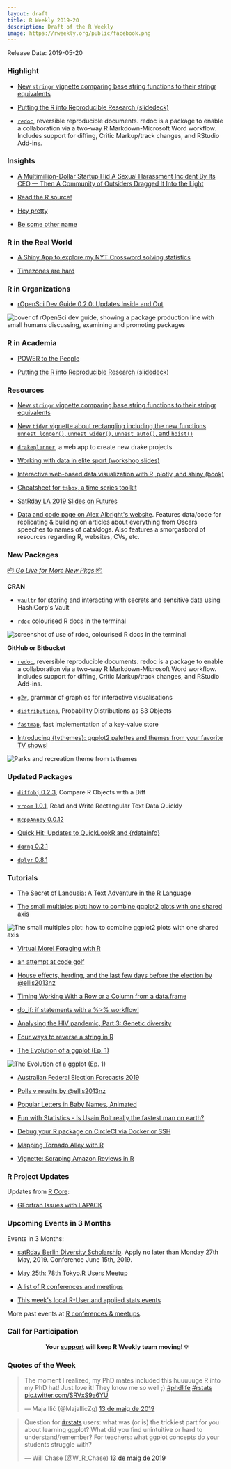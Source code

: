 ```yaml
---
layout: draft
title: R Weekly 2019-20
description: Draft of the R Weekly
image: https://rweekly.org/public/facebook.png
---
```


Release Date: 2019-05-20

###  Highlight

+ [New `stringr` vignette comparing base string functions to their stringr equivalents](https://stringr.tidyverse.org/articles/from-base.html)

+ [Putting the R into Reproducible Research (slidedeck)](https://annakrystalli.me/talks/r-in-repro-research.html#1)

+ [`redoc`](https://noamross.github.io/redoc/), reversible reproducible documents. redoc is a package to enable a collaboration via a two-way R Markdown-Microsoft Word workflow. Includes support for diffing, Critic Markup/track changes, and RStudio Add-ins.

### Insights

+ [A Multimillion-Dollar Startup Hid A Sexual Harassment Incident By Its CEO — Then A Community of Outsiders Dragged It Into the Light](https://www.buzzfeednews.com/article/daveyalba/datacamp-sexual-harassment-metoo-tech-startup)

+ [Read the R source!](https://blog.r-hub.io/2019/05/14/read-the-source/)

+ [Hey pretty](https://djnavarro.net/post/hey-pretty/)

+ [Be some other name](https://djnavarro.net/post/be-some-other-name/)

### R in the Real World

+ [A Shiny App to explore my NYT Crossword solving statistics](https://aschep.shinyapps.io/crosswordapp/)

+ [Timezones are hard](http://www.citizen-statistician.org/2019/05/timezones-are-hard/)


###  R in Organizations

+ [rOpenSci Dev Guide 0.2.0: Updates Inside and Out](https://ropensci.org/blog/2019/05/16/dev-guide-update/)

![cover of rOpenSci dev guide, showing a package production line with small humans discussing, examining and promoting packages](https://raw.githubusercontent.com/rweekly/image/master/2019-05-20/ropensci_dev_guide_cover.png)

###  R in Academia

+ [POWER to the People](https://ropensci.org/blog/2019/05/14/nasapower/)

+ [Putting the R into Reproducible Research (slidedeck)](https://annakrystalli.me/talks/r-in-repro-research.html#1)

###  Resources

+ [New `stringr` vignette comparing base string functions to their stringr equivalents](https://stringr.tidyverse.org/articles/from-base.html)

+ [New `tidyr` vignette about rectangling including the new functions `unnest_longer()`, `unnest_wider()`, `unnest_auto()`, and `hoist()`](https://tidyr.tidyverse.org/dev/articles/rectangle.html)

+ [`drakeplanner`](https://github.com/wlandau/drakeplanner), a web app to create new drake projects

+ [Working with data in elite sport (workshop slides)](https://jacquietran.github.io/2019_may_rladies_akl/R/#1)

+ [Interactive web-based data visualization with R, plotly, and shiny (book)](https://plotly-r.com/)

+ [Cheatsheet for `tsbox`, a time series toolkit](https://github.com/rstudio/cheatsheets/raw/master/tsbox.pdf)

+ [SatRday LA 2019 Slides on Futures](https://www.jottr.org/2019/05/16/future-satrdayla2019-slides/)

+ [Data and code page on Alex Albright's website](https://thelittledataset.com/data_code/). Features data/code for replicating & building on articles about everything from Oscars speeches to names of cats/dogs. Also features a smorgasbord of resources regarding R, websites, CVs, etc. 


###  New Packages

<p class="added-hostname"><a href="https://rweekly.org/live" target="_blank" class="externalLink">📦 <i>Go Live for More New Pkgs</i> 📦</a></p>

**CRAN**

+ [`vaultr`](https://reside-ic.github.io/blog/vaultr-1.0.2/) for storing and interacting with secrets and sensitive data using HashiCorp's Vault

+ [`rdoc`](https://github.com/mdequeljoe/rdoc) colourised R docs in the terminal

![screenshot of use of rdoc, colourised R docs in the terminal](https://raw.githubusercontent.com/rweekly/image/master/2019-05-20/rdoc.jpg)

**GitHub or Bitbucket**

+ [`redoc`](https://noamross.github.io/redoc/), reversible reproducible documents. redoc is a package to enable a collaboration via a two-way R Markdown-Microsoft Word workflow. Includes support for diffing, Critic Markup/track changes, and RStudio Add-ins.

+ [`g2r`](https://g2r.dev/), grammar of graphics for interactive visualisations

+ [`distributions`](https://alexpghayes.github.io/distributions/), Probability Distributions as S3 Objects

+ [`fastmap`](https://r-lib.github.io/fastmap/), fast implementation of a key-value store

+ [Introducing {tvthemes}: ggplot2 palettes and themes from your favorite TV shows!](https://ryo-n7.github.io/2019-05-16-introducing-tvthemes-package/)

![Parks and recreation theme from tvthemes](https://raw.githubusercontent.com/rweekly/image/master/2019-05-20/tv-themes.png)

### Updated Packages

+ [`diffobj` 0.2.3](https://github.com/brodieG/diffobj), Compare R Objects with a Diff 

+ [`vroom` 1.0.1](http://vroom.r-lib.org/news/index.html#vroom-1-0-1), Read and Write Rectangular Text Data Quickly

+ [`RcppAnnoy` 0.0.12](http://dirk.eddelbuettel.com/blog/2019/05/12#rcppannoy_0.0.12)

+ [Quick Hit: Updates to QuickLookR and {rdatainfo}](https://rud.is/b/2019/05/12/quick-hit-updates-to-quicklookr-and-rdatainfo/)

+ [`dqrng` 0.2.1](https://stubner.me/post/2019/dqrng-v0-2-1/)

+ [`dplyr` 0.8.1](https://www.tidyverse.org/articles/2019/05/dplyr-0-8-1/)


###  Tutorials

+ [The Secret of Landusia: A Text Adventure in the R Language](https://lucidmanager.org/text-adventure/)

+ [The small multiples plot: how to combine ggplot2 plots with one shared axis](https://aosmith.rbind.io/2019/05/13/small-multiples-plot/)

![The small multiples plot: how to combine ggplot2 plots with one shared axis](https://raw.githubusercontent.com/rweekly/image/master/2019-05-20/multiple-plots.png)

+ [Virtual Morel Foraging with R](https://rviews.rstudio.com/2019/05/13/virtual-morel-foraging-with-r/)

+ [an attempt at code golf](https://xianblog.wordpress.com/2019/05/15/an-attempt-at-code-golf/)

+ [House effects, herding, and the last few days before the election by @ellis2013nz](http://freerangestats.info/blog/2019/05/15/polls-misc)

+ [Timing Working With a Row or a Column from a data.frame](http://www.win-vector.com/blog/2019/05/timing-working-with-a-row-or-a-column-from-a-data-frame/)

+ [do_if: if statements with a %>% workflow!](http://www.favstats.eu/post/do_if/)

+ [Analysing the HIV pandemic, Part 3: Genetic diversity](https://rviews.rstudio.com/2019/05/16/pipeline-for-analysing-hiv-part-3/)

+ [Four ways to reverse a string in R](https://theautomatic.net/2019/05/17/four-ways-to-reverse-a-string-in-r/)

+ [The Evolution of a ggplot (Ep. 1)](https://cedricscherer.netlify.com/2019/05/17/the-evolution-of-a-ggplot-ep.-1/)

![The Evolution of a ggplot (Ep. 1)](https://raw.githubusercontent.com/rweekly/image/master/2019-05-20/evol-ggplot-1.gif)

+ [Australian Federal Election Forecasts 2019](http://freerangestats.info/elections/oz/index.html)

+ [Polls v results by @ellis2013nz](http://freerangestats.info/blog/2019/05/19/polls-v-results)

+ [Popular Letters in Baby Names, Animated](https://www.garrickadenbuie.com/blog/popular-letters-in-babynames/)

+ [Fun with Statistics - Is Usain Bolt really the fastest man on earth?](https://radmuzom.com/2019/05/18/fun-with-statistics-is-usain-bolt-really-the-fastest-man-on-earth/)

+ [Debug your R package on CircleCI via Docker or SSH](https://blog.jdblischak.com/posts/debug-circleci/)

+ [Mapping Tornado Alley with R](https://rud.is/b/2019/05/18/mapping-tornado-alley-with-r/)

+ [Vignette: Scraping Amazon Reviews in R](https://martinctc.github.io/blog/vignette-scraping-amazon-reviews-in-r/)

<!--<div class="post-more-begi
n></div><div class="post-more-end"></div>-->

###  R Project Updates

Updates from [R Core](http://developer.r-project.org/blosxom.cgi/R-devel/NEWS):

+ [GFortran Issues with LAPACK](https://developer.r-project.org/Blog/public/2019/05/15/gfortran-issues-with-lapack/)


###  Upcoming Events in 3 Months

Events in 3 Months:

+ [satRday Berlin Diversity Scholarship](https://berlin2019.satrdays.org/scholarships/). Apply no later than Monday 27th May, 2019. Conference June 15th, 2019.

+ [May 25th: 78th Tokyo.R Users Meetup](https://tokyor.connpass.com/event/130254/)

+ [A list of R conferences and meetings](https://jumpingrivers.github.io/meetingsR/events.html)

+ [This week's local R-User and applied stats events](https://community.rstudio.com/c/irl)

More past events at [R conferences & meetups](https://conf.rweekly.org).


###  Call for Participation

<p class="hide-support added-hostname support-rweekly" style="text-align: center;font-weight: bold;">Your <a class="non-visited externalLink" href="https://www.patreon.com/rweekly" onclick="pas(this)">support</a> will keep R Weekly team moving! 💡</p>

###  Quotes of the Week

<blockquote class="twitter-tweet" data-lang="ca"><p lang="en" dir="ltr">The moment I realized, my PhD mates included this huuuuuge R into my PhD hat! Just love it! They know me so well ;) <a href="https://twitter.com/hashtag/phdlife?src=hash&amp;ref_src=twsrc%5Etfw">#phdlife</a> <a href="https://twitter.com/hashtag/rstats?src=hash&amp;ref_src=twsrc%5Etfw">#rstats</a> <a href="https://t.co/SRVxS9a6YU">pic.twitter.com/SRVxS9a6YU</a></p>&mdash; Maja Ilić (@MajaIlicZg) <a href="https://twitter.com/MajaIlicZg/status/1127932778429997058?ref_src=twsrc%5Etfw">13 de maig de 2019</a></blockquote>

<blockquote class="twitter-tweet" data-lang="ca"><p lang="en" dir="ltr">Question for <a href="https://twitter.com/hashtag/rstats?src=hash&amp;ref_src=twsrc%5Etfw">#rstats</a> users: what was (or is) the trickiest part for you about learning ggplot? What did you find unintuitive or hard to understand/remember? For teachers: what ggplot concepts do your students struggle with?</p>&mdash; Will Chase (@W_R_Chase) <a href="https://twitter.com/W_R_Chase/status/1127952758877802497?ref_src=twsrc%5Etfw">13 de maig de 2019</a></blockquote>


